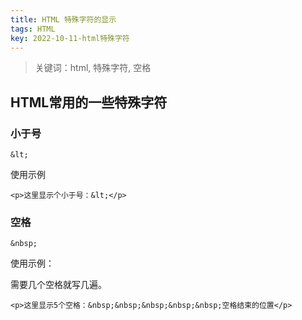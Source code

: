 ```yaml
---
title: HTML 特殊字符的显示
tags: HTML
key: 2022-10-11-html特殊字符
---
```

> 关键词：html, 特殊字符, 空格

## HTML常用的一些特殊字符

### 小于号

```
&lt;
```

使用示例

```
<p>这里显示个小于号：&lt;</p>
```

### 空格

```
&nbsp;
```

使用示例：

需要几个空格就写几遍。

```
<p>这里显示5个空格：&nbsp;&nbsp;&nbsp;&nbsp;&nbsp;空格结束的位置</p>
```


